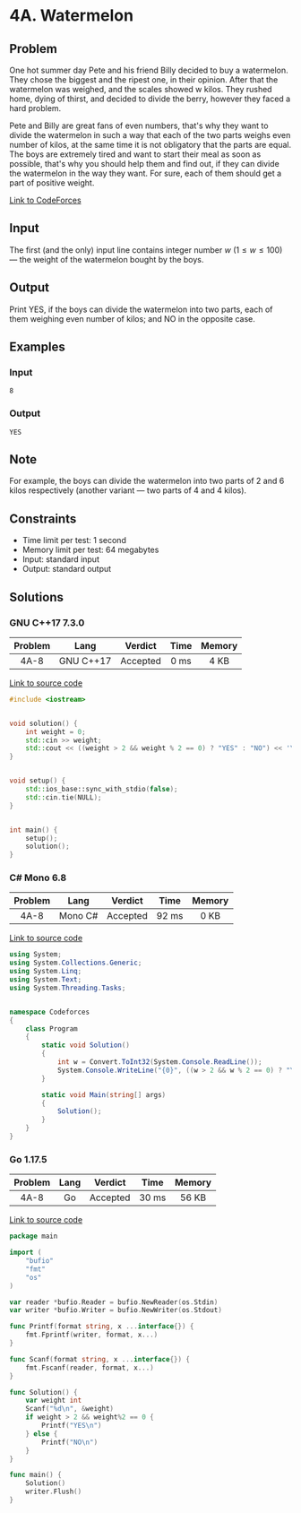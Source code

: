 # 4A. Watermelon

## Problem

One hot summer day Pete and his friend Billy decided to buy a watermelon. They chose the biggest and the ripest one, in their opinion. After that the watermelon was weighed, and the scales showed w kilos. They rushed home, dying of thirst, and decided to divide the berry, however they faced a hard problem.

Pete and Billy are great fans of even numbers, that's why they want to divide the watermelon in such a way that each of the two parts weighs even number of
kilos, at the same time it is not obligatory that the parts are equal. The boys are extremely tired and want to start their meal as soon as possible, that's why
you should help them and find out, if they can divide the watermelon in the way they want. For sure, each of them should get a part of positive weight.

[Link to CodeForces](https://codeforces.com/problemset/problem/4/A)

## Input

The first (and the only) input line contains integer number $w$ ($1 \leq w \leq 100$) — the weight of the watermelon bought by the boys.

## Output

Print YES, if the boys can divide the watermelon into two parts, each of them weighing even number of kilos; and NO in the opposite case.

## Examples

### Input

```
8
```

### Output

```
YES
```

## Note

For example, the boys can divide the watermelon into two parts of 2 and 6 kilos respectively (another variant — two parts of 4 and 4 kilos).

## Constraints

  - Time limit per test: 1 second
  - Memory limit per test: 64 megabytes
  - Input: standard input
  - Output: standard output

## Solutions

### GNU C++17 7.3.0

| Problem |    Lang   |  Verdict | Time | Memory |
|:-------:|:---------:|:--------:|:----:|:------:|
|   4A-8  | GNU C++17 | Accepted | 0 ms |  4 KB  |

[Link to source code](solution.cpp)

```c++
#include <iostream>


void solution() {
    int weight = 0;
    std::cin >> weight;
    std::cout << ((weight > 2 && weight % 2 == 0) ? "YES" : "NO") << '\n';
}


void setup() {
    std::ios_base::sync_with_stdio(false);
    std::cin.tie(NULL);
}


int main() {
    setup();
    solution();
}
```

### C# Mono 6.8

| Problem |    Lang   |  Verdict | Time  | Memory |
|:-------:|:---------:|:--------:|:-----:|:------:|
|   4A-8  |  Mono C#  | Accepted | 92 ms |  0 KB  |

[Link to source code](solution.cs)

```c#
using System;
using System.Collections.Generic;
using System.Linq;
using System.Text;
using System.Threading.Tasks;


namespace Codeforces
{
    class Program
    {
        static void Solution()
        {
            int w = Convert.ToInt32(System.Console.ReadLine());
            System.Console.WriteLine("{0}", ((w > 2 && w % 2 == 0) ? "YES" : "NO"));
        }

        static void Main(string[] args)
        {
            Solution();
        }
    }
}
```

### Go 1.17.5

| Problem |    Lang   |  Verdict | Time  | Memory |
|:-------:|:---------:|:--------:|:-----:|:------:|
|   4A-8  |     Go    | Accepted | 30 ms | 56 KB  |

[Link to source code](solution.go)

```go
package main

import (
	"bufio"
	"fmt"
	"os"
)

var reader *bufio.Reader = bufio.NewReader(os.Stdin)
var writer *bufio.Writer = bufio.NewWriter(os.Stdout)

func Printf(format string, x ...interface{}) {
	fmt.Fprintf(writer, format, x...)
}

func Scanf(format string, x ...interface{}) {
	fmt.Fscanf(reader, format, x...)
}

func Solution() {
	var weight int
	Scanf("%d\n", &weight)
	if weight > 2 && weight%2 == 0 {
		Printf("YES\n")
	} else {
		Printf("NO\n")
	}
}

func main() {
	Solution()
	writer.Flush()
}
```
